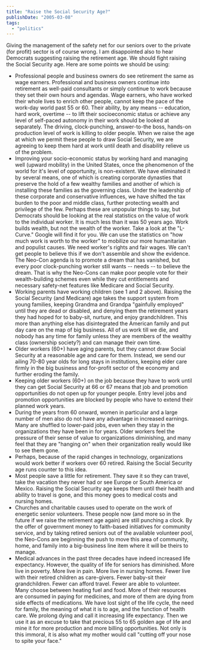 ```yaml
---
title: "Raise the Social Security Age?"
publishDate: "2005-03-08"
tags: 
  - "politics"
---
```


Giving the management of the safety net for our seniors over to the private (for profit) sector is of course wrong. I am disappointed also to hear Democrats suggesting raising the retirement age. We should fight raising the Social Security age. Here are some points we should be using:

- Professional people and business owners do see retirement the same as wage earners. Professional and business owners continue into retirement as well-paid consultants or simply continue to work because they set their own hours and agendas. Wage earners, who have worked their whole lives to enrich other people, cannot keep the pace of the work-day world past 55 or 60. Their ability, by any means -- education, hard work, overtime -- to lift their socioeconomic status or achieve any level of self-paced autonomy in their work should be looked at separately. The driving, clock-punching, answer-to-the boss, hands-on production level of work is killing to older people. When we raise the age at which we permit these people to draw Social Security, we are agreeing to keep them hard at work until death and disability relieve us of the problem.
- Improving your socio-economic status by working hard and managing well (upward mobility) in the United States, once the phenomenon of the world for it's level of opportunity, is non-existent. We have eliminated it by several means, one of which is creating corporate dynasties that preserve the hold of a few wealthy families and another of which is installing these families as the governing class. Under the leadership of these corporate and conservative influences, we have shifted the tax burden to the poor and middle class, further protecting wealth and privilege of the few. Perhaps these are unpopular things to say, but Democrats should be looking at the real statistics on the value of work to the individual worker. It is much less than it was 50 years ago. Work builds wealth, but not the wealth of the worker. Take a look at the "L-Curve." Google will find it for you. We can use the statistics on "how much work is worth to the worker" to mobilize our more humanitarian and populist causes. We need worker's rights and fair wages. We can't get people to believe this if we don't assemble and show the evidence. The Neo-Con agenda is to promote a dream that has vanished, but every poor clock-punching worker still wants -- needs -- to believe the dream. That is why the Neo-Cons can make poor people vote for their wealth-building schemes even while they cut entitlements and necessary safety-net features like Medicare and Social Security.
- Working parents have working children (see 1 and 2 above). Raising the Social Security (and Medicare) age takes the support system from young families, keeping Grandma and Grandpa "gainfully employed" until they are dead or disabled, and denying them the retirement years they had hoped for to baby-sit, nurture, and enjoy grandchildren. This more than anything else has disintegrated the American family and put day care on the map of big business. All of us work till we die, and nobody has any time for family unless they are members of the wealthy class (ownership society?) and can manage their own time.
- Older workers (60+) have aging parents, but they cannot draw Social Security at a reasonable age and care for them. Instead, we send our ailing 70-80 year olds for long stays in institutions, keeping elder care firmly in the big business and for-profit sector of the economy and further eroding the family.
- Keeping older workers (60+) on the job because they have to work until they can get Social Security at 66 or 67 means that job and promotion opportunities do not open up for younger people. Entry level jobs and promotion opportunities are blocked by people who have to extend their planned work years.
- During the years from 60 onward, women in particular and a large number of men also do not have any advantage in increased earnings. Many are shuffled to lower-paid jobs, even when they stay in the organizations they have been in for years. Older workers feel the pressure of their sense of value to organizations diminishing, and many feel that they are "hanging on" when their organization really would like to see them gone.
- Perhaps, because of the rapid changes in technology, organizations would work better if workers over 60 retired. Raising the Social Security age runs counter to this idea.
- Most people save a little for retirement. They save it so they can travel, take the vacation they never had or see Europe or South America or Mexico. Raising the Social Security age keeps them until their health and ability to travel is gone, and this money goes to medical costs and nursing homes.
- Churches and charitable causes used to operate on the work of energetic senior volunteers. These people now (and more so in the future if we raise the retirement age again) are still punching a clock. By the offer of government money to faith-based initiatives for community service, and by taking retired seniors out of the available volunteer pool, the Neo-Cons are beginning the push to move this area of community, home, and family into a big-business line item where it will be theirs to manage.
- Medical advances in the past three decades have indeed increased life expectancy. However, the quality of life for seniors has diminished. More live in poverty. More live in pain. More live in nursing homes. Fewer live with their retired children as care-givers. Fewer baby-sit their grandchildren. Fewer can afford travel. Fewer are able to volunteer. Many choose between heating fuel and food. More of their resources are consumed in paying for medicines, and more of them are dying from side effects of medications. We have lost sight of the life cycle, the need for family, the meaning of what it is to age, and the function of health care. We prolong dying and call it increasing life expectancy. Then we use it as an excuse to take that precious 55 to 65 golden age of life and mine it for more production and more billing opportunities. Not only is this immoral, it is also what my mother would call "cutting off your nose to spite your face."

